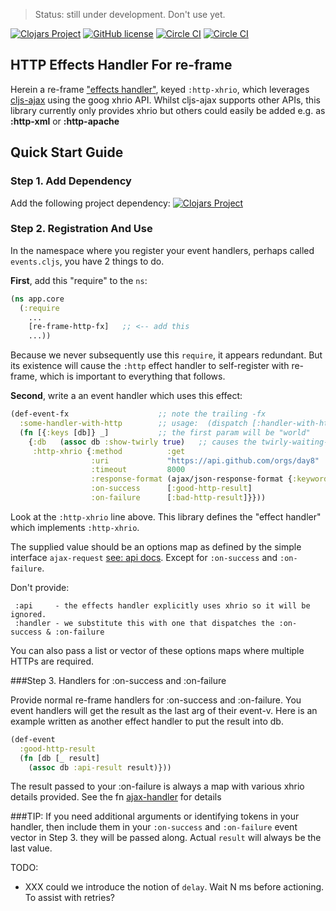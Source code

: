 > Status:  still under development. Don't use yet.

[![Clojars Project](https://img.shields.io/clojars/v/re-frame-http-fx/latest-version.svg)](https://clojars.org/re-frame-http-fx)
[![GitHub license](https://img.shields.io/github/license/Day8/re-frame-http-fx.svg)](license.txt)
[![Circle CI](https://circleci.com/gh/Day8/re-frame-http-fx/tree/master.svg?style=shield&circle-token=:circle-ci-badge-token)](https://circleci.com/gh/Day8/re-frame-http-fx/tree/master)
[![Circle CI](https://circleci.com/gh/Day8/re-frame-http-fx/tree/develop.svg?style=shield&circle-token=:circle-ci-badge-token)](https://circleci.com/gh/Day8/re-frame-http-fx/tree/develop)

## HTTP Effects Handler For re-frame

Herein a re-frame ["effects handler"](https://github.com/Day8/re-frame/wiki/Effectful-Event-Handlers),
keyed `:http-xhrio`, which leverages [cljs-ajax](https://github.com/JulianBirch/cljs-ajax) using the goog xhrio API. Whilst cljs-ajax supports other APIs, this library currently only provides xhrio but others could easily be added e.g. as **:http-xml** or **:http-apache**

## Quick Start Guide

### Step 1. Add Dependency

Add the following project dependency:
[![Clojars Project](https://img.shields.io/clojars/v/re-frame-http-fx/latest-version.svg)](https://clojars.org/re-frame-http-fx)


### Step 2. Registration And Use

In the namespace where you register your event handlers, perhaps called `events.cljs`, you have 2 things to do.

**First**, add this "require" to the `ns`:
```clj
(ns app.core
  (:require
    ...
    [re-frame-http-fx]   ;; <-- add this
    ...))
```

Because we never subsequently use this `require`, it
appears redundant.  But its existence will cause the `:http` effect
handler to self-register with re-frame, which is important
to everything that follows.

**Second**, write a an event handler which uses this effect:
```clj
(def-event-fx                    ;; note the trailing -fx
  :some-handler-with-http        ;; usage:  (dispatch [:handler-with-http])
  (fn [{:keys [db]} _]           ;; the first param will be "world"
    {:db   (assoc db :show-twirly true)   ;; causes the twirly-waiting-dialog to show??
     :http-xhrio {:method          :get
                  :uri             "https://api.github.com/orgs/day8"
                  :timeout         8000                                           ;; optional see API docs
                  :response-format (ajax/json-response-format {:keywords? true})  ;; optional see API docs
                  :on-success      [:good-http-result]
                  :on-failure      [:bad-http-result]}}))
```

Look at the `:http-xhrio` line above. This library defines the "effect handler"
which implements `:http-xhrio`.

The supplied value should be an options map as defined by the simple interface `ajax-request` [see: api docs](https://github.com/JulianBirch/cljs-ajax#ajax-request).
Except for `:on-success` and `:on-failure`.

Don't provide:

     :api     - the effects handler explicitly uses xhrio so it will be ignored.
     :handler - we substitute this with one that dispatches the :on-success & :on-failure

You can also pass a list or vector of these options maps where multiple HTTPs are required.

###Step 3. Handlers for :on-success and :on-failure

Provide normal re-frame handlers for :on-success and :on-failure. You event
handlers will get the result as the last arg of their event-v. Here is an
example written as another effect handler to put the result into db.

```clj
(def-event
  :good-http-result
  (fn [db [_ result]
    (assoc db :api-result result)}))
```

The result passed to your :on-failure is always a map with various xhrio details provided.
See the fn [ajax-handler](/src/re-frame-http-fx.core.cljs) for details

###TIP:
If you need additional arguments or identifying tokens in your handler, then
include them in your `:on-success` and `:on-failure` event vector in Step 3. they
will be passed along. Actual `result` will always be the last value.

TODO:
- XXX could we introduce the notion of `delay`.  Wait N ms before actioning. To assist with retries?